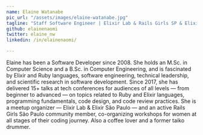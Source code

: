 ```yaml
---
name: Elaine Watanabe
pic_url: "/assets/images/elaine-watanabe.jpg"
tagline: "Staff Software Engineer | Elixir Lab & Rails Girls SP & Elixir São Paulo Meetup Organizer"
github: elainenaomi
twitter: elaine_nw
linkedin: /in/elainenaomi/

---
```

Elaine has been a Software Developer since 2008. She holds an M.Sc. in Computer Science and a B.Sc. in Computer Engineering, and is fascinated by Elixir and Ruby languages, software engineering, technical leadership, and scientific research in software development.
Since 2017, she has delivered 15+ talks at tech conferences for audiences of all levels — from beginner to advanced — on topics related to Ruby and Elixir languages, programming fundamentals, code design, and code review practices.
She is a meetup organizer — Elixir Lab & Elixir São Paulo — and an active Rails Girls São Paulo community member, co-organizing workshops for women at all stages of their coding journey. Also a coffee lover and a former taiko drummer.